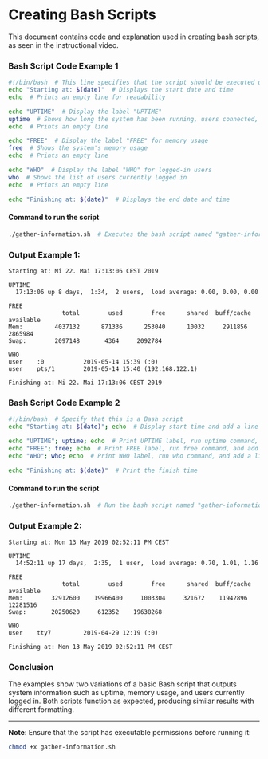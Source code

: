 
# Creating Bash Scripts

This document contains code and explanation used in creating bash scripts, as seen in the instructional video.

### Bash Script Code Example 1
```bash
#!/bin/bash  # This line specifies that the script should be executed using the Bash shell
echo "Starting at: $(date)"  # Displays the start date and time
echo  # Prints an empty line for readability

echo "UPTIME"  # Display the label "UPTIME"
uptime  # Shows how long the system has been running, users connected, and system load
echo  # Prints an empty line

echo "FREE"  # Display the label "FREE" for memory usage
free  # Shows the system's memory usage
echo  # Prints an empty line

echo "WHO"  # Display the label "WHO" for logged-in users
who  # Shows the list of users currently logged in
echo  # Prints an empty line

echo "Finishing at: $(date)"  # Displays the end date and time
```

#### Command to run the script
```bash
./gather-information.sh  # Executes the bash script named "gather-information.sh"
```

### Output Example 1:
```
Starting at: Mi 22. Mai 17:13:06 CEST 2019

UPTIME
  17:13:06 up 8 days,  1:34,  2 users,  load average: 0.00, 0.00, 0.00

FREE
               total        used        free      shared  buff/cache   available
Mem:         4037132      871336      253040      10032     2911856     2865984
Swap:        2097148       4364     2092784

WHO
user    :0           2019-05-14 15:39 (:0)
user    pts/1        2019-05-14 15:40 (192.168.122.1)

Finishing at: Mi 22. Mai 17:13:06 CEST 2019
```

### Bash Script Code Example 2
```bash
#!/bin/bash  # Specify that this is a Bash script
echo "Starting at: $(date)"; echo  # Display start time and add a line break

echo "UPTIME"; uptime; echo  # Print UPTIME label, run uptime command, and add a line break
echo "FREE"; free; echo  # Print FREE label, run free command, and add a line break
echo "WHO"; who; echo  # Print WHO label, run who command, and add a line break

echo "Finishing at: $(date)"  # Print the finish time
```

#### Command to run the script
```bash
./gather-information.sh  # Run the bash script named "gather-information.sh"
```

### Output Example 2:
```
Starting at: Mon 13 May 2019 02:52:11 PM CEST

UPTIME
  14:52:11 up 17 days,  2:35,  1 user,  load average: 0.70, 1.01, 1.16

FREE
               total        used        free      shared  buff/cache   available
Mem:        32912600    19966400     1003304     321672    11942896    12281516
Swap:       20250620     612352    19638268

WHO
user    tty7         2019-04-29 12:19 (:0)

Finishing at: Mon 13 May 2019 02:52:11 PM CEST
```

### Conclusion
The examples show two variations of a basic Bash script that outputs system information such as uptime, memory usage, and users currently logged in. Both scripts function as expected, producing similar results with different formatting.

---

**Note**: Ensure that the script has executable permissions before running it:
```bash
chmod +x gather-information.sh
```
